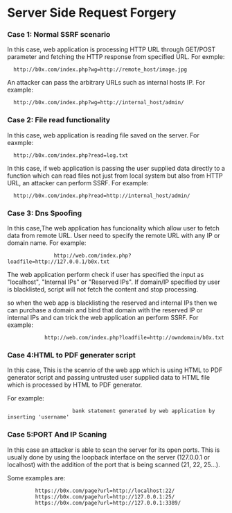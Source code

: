 Server Side Request Forgery
==========

<h3>Case 1: Normal SSRF scenario</h3>
In this case, web application is processing HTTP URL through GET/POST parameter and fetching the HTTP response from specified URL.
For exmple:

      http://b0x.com/index.php?wg=http://remote_host/image.jpg
An attacker can pass the arbitrary URLs such as internal hosts IP. 
For example:

      http://b0x.com/index.php?wg=http://internal_host/admin/
      
<h3>Case 2: File read functionality</h3>
In this case, web application is reading file saved on the server.
For eaxmple:

      http://b0x.com/index.php?read=log.txt
In this case, if web application is passing the user supplied data directly to a function which can read files not just from local system but also from HTTP URL, an attacker can perform SSRF.
For example:

      http://b0x.com/index.php?read=http://internal_host/admin/
      
<h3>Case 3: Dns Spoofing</h3>
In this case,The web application has funcionality which allow user to fetch data from remote URL. User need to specify the remote URL with any IP or domain name.
For example:
           
                   http://web.com/index.php?loadfile=http://127.0.0.1/b0x.txt 

The web application perform check if user has specified the input as "localhost", "Internal IPs" or "Reserved IPs". If domain/IP specified by user is blacklisted, script will not fetch the content and stop processing.
 
 so when the web app is blacklisting the reserved and internal IPs then we can purchase a domain and bind that domain with the reserved IP
 or internal IPs and can trick the web application an perform SSRF.
 For example:
                
                http://web.com/index.php?loadfile=http://owndomain/b0x.txt

<h3>Case 4:HTML to PDF generater script</h3>
In this case, This is the scenrio of the web app which is using HTML to PDF generator script and passing untrusted user supplied data to HTML file which is processed by HTML to PDF generator.

For example:
            
                         bank statement generated by web application by inserting 'username'

<h3>Case 5:PORT And IP Scaning</h3>
In this case an attacker is able to scan the server for its open ports. This is usually done by using the loopback interface on the server (127.0.0.1 or localhost) with the addition of the port that is being scanned (21, 22, 25…).

Some examples are:

             https://b0x.com/page?url=http://localhost:22/
             https://b0x.com/page?url=http://127.0.0.1:25/
             https://b0x.com/page?url=http://127.0.0.1:3389/
